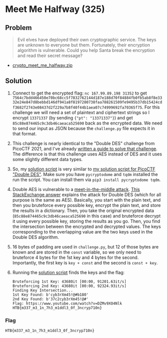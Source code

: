 # Meet Me Halfway (325)

## Problem

> Evil elves have deployed their own cryptographic service. The keys are unknown to everyone but them. Fortunately, their encryption algorithm is vulnerable. Could you help Santa break the encryption and read their secret message?

* [crypto_meet_me_halfway.zip](./crypto_meet_me_halfway.zip)

## Solution

1. Connect to get the encrypted flag: `nc 167.99.89.198 31352` to get `7564c7bdd466450e70bc68cc5f7832762144d187e188d70f84884fb0fb5ab8f8e3332e24e847d8bebbd146df941a8f8197280738faa788261509fe9495b37db15424cdf3682f2743e08437d2f229a7b8f40f44b1aea07c74999692fa70365f75`. For this challenge we will need a set of plaintext and ciphertext strings so I encrypt `13371337` (by sending `{"pt": "13371337"}`) and get `85c88e874465c9c3db46caeaca525690` back as the encrypted data. We need to send our input as JSON because the `challenge.py` file expects it in that format.

2. This challenge is nearly identical to the "Double DES" challenge from PicoCTF 2021, and I've already [written a guide to solve that challenge](https://github.com/HHousen/PicoCTF-2021/tree/6f9f20933e1ed467dbdfcdd7af027a06439e2d84/Cryptography/Double%20DES#double-des). The difference is that this challenge uses AES instead of DES and it uses some slightly different data types.

3. So, my [solution script](./solve.py) is very similar to [my solution script for PicoCTF "Double DES"](https://github.com/HHousen/PicoCTF-2021/blob/6f9f20933e1ed467dbdfcdd7af027a06439e2d84/Cryptography/Double%20DES/script.py). Make sure you have `pycryptodome` and `tqdm` installed the run the script. You can install them via `pip3 install pycryptodome tqdm`.

4. Double AES is vulnerable to a [meet-in-the-middle attack](https://en.wikipedia.org/wiki/Meet-in-the-middle_attack). [This StackExchange answer](https://security.stackexchange.com/a/122626) explains the attack for Double DES (which for all purpose is the same as AES). Basically, you start with the plain text, and then you bruteforce every possible key, encrypt the plain text, and store the results in a dictionary. Then, you take the original encrypted data (`85c88e874465c9c3db46caeaca525690` in this case) and bruteforce decrypt it using every possible key, storing the results as you go. Then, you find the intersection between the encrypted and decrypted values. The keys corresponding to the overlapping value are the two keys used in the Double DES algorithm.

5. 16 bytes of padding are used in `challenge.py`, but 12 of those bytes are known and are stored in the `const` variable, so we only need to bruteforce 4 bytes for the 1st key and 4 bytes for the second. Importantly, the first key is `key + const` and the second is `const + key`.

6. Running the [solution script](./solve.py) finds the keys and the flag:

    ```
    Bruteforcing 1st Key: 43680it [00:00, 91201.63it/s]
    Bruteforcing 2nd Key: 43680it [00:00, 92324.93it/s]
    Finding Key Intersection...
    1st Key Found: b'cyb3rXm45!@#b180'
    2nd Key Found: b'37c2cyb3rXm45!@#'
    Flag: https://www.youtube.com/watch?v=DZMv9XO4Nlk
    HTB{m337_m3_1n_7h3_m1ddl3_0f_3ncryp710n}
    ```

### Flag

`HTB{m337_m3_1n_7h3_m1ddl3_0f_3ncryp710n}`
